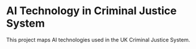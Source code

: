 # AI Technology in Criminal Justice System

This project maps AI technologies used in the UK Criminal Justice System.